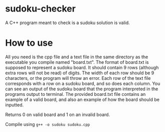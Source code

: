 # sudoku-checker
A C++ program meant to check is a sudoku solution is valid. 

# How to use
All you need is the cpp file and a text file in the same directory as the executable you compile named "board.txt". The format of board.txt is supposed to represent a sudoku board. It should contain 9 rows (although extra rows will not be read) of digits. The width of each row should be 9 characters, or the program will throw an error. Each row of the text file corresponds with a row on a sudoku board, and so does each column. You can see an output of the sudoku board that the program interpreted in the programs output to terminal. The provided board.txt file contains an example of a valid board, and also an example of how the board should be inputted.

Returns 0 on valid board and 1 on an invalid board.

Compile using ``g++ -o sudoku sudoku.cpp``
